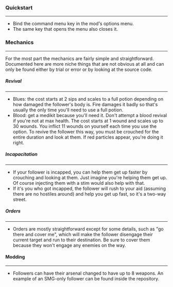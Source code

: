 ### Quickstart
---
- Bind the command menu key in the mod's options menu.
- The same key that opens the menu also closes it.

### Mechanics
---
For the most part the mechanics are fairly simple and straightforward. Documented here are more niche things that are not obvious at all and can only be found either by trial or error or by looking at the source code.

##### Revival
---
- Blues: the cost starts at 2 sips and scales to a full potion depending on how damaged the follower's body is. Fire damages it badly so that's usually the only time you'll need to use a full potion.
- Blood: get a medikit because you'll need it. Don't attempt a blood revival if you're not at max health. The cost starts at 1 wound and scales up to 30 wounds. You inflict 11 wounds on yourself each time you use the option. To revive the follower this way, you must be crouched for the entire duration and look at them. If red particles appear, you're doing it right.

##### Incapacitation
---
- If your follower is incapped, you can help them get up faster by crouching and looking at them. Just imagine you're helping them get up. Of course injecting them with a stim would also help with that.
- If it's you who got incapped, the follower will rush to your aid (assuming there are no hostiles around) and help you get up fast, so it's a two-way street.

##### Orders
---
- Orders are mostly straightforward except for some details, such as "go there and cover me", which will make the follower disengage their current target and run to their destination. Be sure to cover them because they won't engage any enemies on the way.

#### Modding
---
- Followers can have their arsenal changed to have up to 8 weapons. An example of an SMG-only follower can be found inside the repository.
